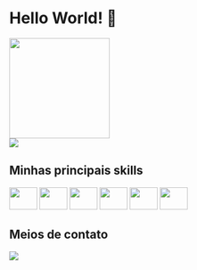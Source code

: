 # Hello World! 👋

<div>
  <img height="180cm" src="https://github-readme-stats.vercel.app/api?username=AnndreJunior&show_icons=true&theme=tokyonight" />
</div>
<div>
  <img src="https://github-readme-stats.vercel.app/api/top-langs/?username=AnndreJunior&theme=tokyonight&layout=compact" />
</div>

## Minhas principais skills
<div>
  <img height="40" width="50" src="https://cdn.jsdelivr.net/gh/devicons/devicon@latest/icons/csharp/csharp-original.svg" />
  <img height="40" width="50" src="https://cdn.jsdelivr.net/gh/devicons/devicon@latest/icons/typescript/typescript-original.svg" />
  <img height="40" width="50" src="https://cdn.jsdelivr.net/gh/devicons/devicon@latest/icons/javascript/javascript-original.svg" />
  <img height="40" width="50" src="https://cdn.jsdelivr.net/gh/devicons/devicon@latest/icons/nodejs/nodejs-original.svg" />
  <img height="40" width="50" src="https://cdn.jsdelivr.net/gh/devicons/devicon@latest/icons/postgresql/postgresql-original.svg" />
  <img height="40" width="50" src="https://cdn.jsdelivr.net/gh/devicons/devicon@latest/icons/git/git-original.svg" />
</div>

## Meios de contato
<div>
  <a href="www.linkedin.com/in/andré-júnior-5234b22a2" target="_blank">
    <img src="https://img.shields.io/badge/LinkedIn-0077B5?style=for-the-badge&logo=linkedin&logoColor=white" />
  </a>
</div>
